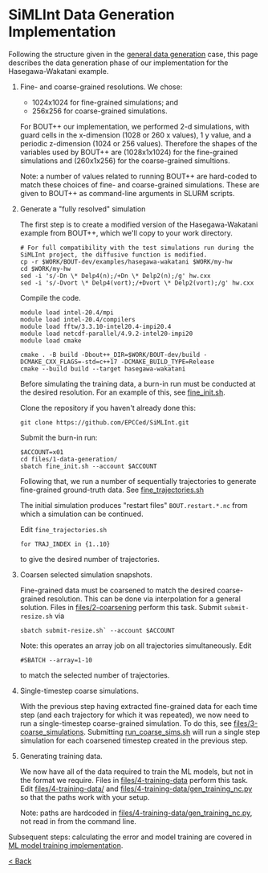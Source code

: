 # SiMLInt Data Generation Implementation

Following the structure given in the [general data generation](ML_training.md) case, this page describes the data generation phase of our implementation for the Hasegawa-Wakatani example.

1. Fine- and coarse-grained resolutions. We chose:

   - 1024x1024 for fine-grained simulations; and
   - 256x256 for coarse-grained simulations.

    For BOUT++ our implementation, we performed 2-d simulations, with guard cells in the x-dimension (1028 or 260 x values), 1 y value, and a periodic z-dimension (1024 or 256 values). Therefore the shapes of the variables used by BOUT++ are (1028x1x1024) for the fine-grained simulations and (260x1x256) for the coarse-grained simultions.

    Note: a number of values related to running BOUT++ are hard-coded to match these choices of fine- and coarse-grained simulations. These are given to BOUT++ as command-line arguments in SLURM scripts.

2. Generate a "fully resolved" simulation

    The first step is to create a modified version of the Hasegawa-Wakatani example from BOUT++, which we'll copy to your work directory.

    ```shell
    # For full compatibility with the test simulations run during the SiMLInt project, the diffusive function is modified.
    cp -r $WORK/BOUT-dev/examples/hasegawa-wakatani $WORK/my-hw
    cd $WORK/my-hw
    sed -i 's/-Dn \* Delp4(n);/+Dn \* Delp2(n);/g' hw.cxx
    sed -i 's/-Dvort \* Delp4(vort);/+Dvort \* Delp2(vort);/g' hw.cxx
    ```

    Compile the code.

    ```shell
    module load intel-20.4/mpi
    module load intel-20.4/compilers
    module load fftw/3.3.10-intel20.4-impi20.4
    module load netcdf-parallel/4.9.2-intel20-impi20
    module load cmake

    cmake . -B build -Dbout++_DIR=$WORK/BOUT-dev/build -DCMAKE_CXX_FLAGS=-std=c++17 -DCMAKE_BUILD_TYPE=Release
    cmake --build build --target hasegawa-wakatani
    ```

    Before simulating the training data, a burn-in run must be conducted at the desired resolution. For an example of this, see [fine_init.sh](https://github.com/EPCCed/SiMLInt/tree/main/files/1-data-generation/fine_init.sh).

    Clone the repository if you haven't already done this:

    ```shell
    git clone https://github.com/EPCCed/SiMLInt.git
    ```

    Submit the burn-in run:

    ```shell
    $ACCOUNT=x01
    cd files/1-data-generation/
    sbatch fine_init.sh --account $ACCOUNT
    ```

    Following that, we run a number of sequentially trajectories to generate fine-grained ground-truth data. See [fine_trajectories.sh](https://github.com/EPCCed/SiMLInt/tree/main/files/1-data-generation/fine_trajectories.sh)

    The initial simulation produces "restart files" `BOUT.restart.*.nc` from which a simulation can be continued.

    Edit `fine_trajectories.sh`

    ```shell
    for TRAJ_INDEX in {1..10}
    ```

    to give the desired number of trajectories.

3. Coarsen selected simulation snapshots.

    Fine-grained data must be coarsened to match the desired coarse-grained resolution. This can be done via interpolation for a general solution. Files in [files/2-coarsening](https://github.com/EPCCed/SiMLInt/tree/main/files/2-coarsening) perform this task. Submit `submit-resize.sh` via

    ```shell
    sbatch submit-resize.sh` --account $ACCOUNT
    ```

    Note: this operates an array job on all trajectories simultaneously. Edit

    ```shell
    #SBATCH --array=1-10
    ```

    to match the selected number of trajectories.

4. Single-timestep coarse simulations.

    With the previous step having extracted fine-grained data for each time step (and each trajectory for which it was repeated), we now need to run a single-timestep coarse-grained simulation. To do this, see [files/3-coarse_simulations](../files/3-coarse_simulations/). Submitting [run_coarse_sims.sh](https://github.com/EPCCed/SiMLInt/tree/main/files/3-coarse_simulations/run_coarse_sims.sh) will run a single step simulation for each coarsened timestep created in the previous step.

5. Generating training data.

    We now have all of the data required to train the ML models, but not in the format we require. Files in [files/4-training-data](../files/4-training-data) perform this task. Edit [files/4-training-data/](../files/4-training-data/sub_gen_training_nc.sh) and [files/4-training-data/gen_training_nc.py](../files/4-training-data/gen_training_nc.py) so that the paths work with your setup.

    Note: paths are hardcoded in [files/4-training-data/gen_training_nc.py](../files/4-training-data/gen_training_nc.py), not read in from the command line.

Subsequent steps: calculating the error and model training are covered in [ML model training implementation](training_implementation.md).

[< Back](./)
